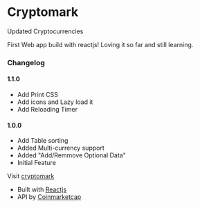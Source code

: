 # Cryptomark
Updated Cryptocurrencies 

First Web app build with reactjs! Loving it so far and still learning.

### Changelog
#### 1.1.0
* Add Print CSS
* Add icons and Lazy load it
* Add Reloading Timer
#### 1.0.0
* Add Table sorting
* Added Multi-currency support
* Added "Add/Remmove Optional Data"
* Initial Feature

Visit [cryptomark](http://markanthonyuy.com/cryptomark/)

* Built with [Reactjs](https://facebook.github.io/react/)
* API by [Coinmarketcap](https://coinmarketcap.com)
